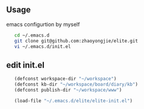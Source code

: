 ## Usage
emacs configurtion by myself

```bash
   cd ~/.emacs.d
   git clone git@github.com:zhaoyongjie/elite.git
   vi ~/.emacs.d/init.el
```

## edit init.el
```lisp
   (defconst workspace-dir "~/workspace")
   (defconst kb-dir "~/workspace/board/diary/kb")
   (defconst publish-dir "~/workspace/www")

   (load-file "~/.emacs.d/elite/elite-init.el")
```

